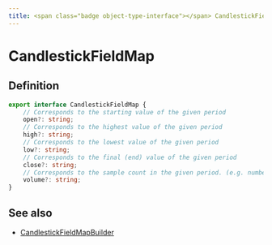 ```yaml
---
title: <span class="badge object-type-interface"></span> CandlestickFieldMap
---
```

# <span class="badge object-type-interface"></span> CandlestickFieldMap

## Definition

```typescript
export interface CandlestickFieldMap {
	// Corresponds to the starting value of the given period
	open?: string;
	// Corresponds to the highest value of the given period
	high?: string;
	// Corresponds to the lowest value of the given period
	low?: string;
	// Corresponds to the final (end) value of the given period
	close?: string;
	// Corresponds to the sample count in the given period. (e.g. number of trades)
	volume?: string;
}

```
## See also

 * <span class="badge builder"></span> [CandlestickFieldMapBuilder](./builder-CandlestickFieldMapBuilder.md)
